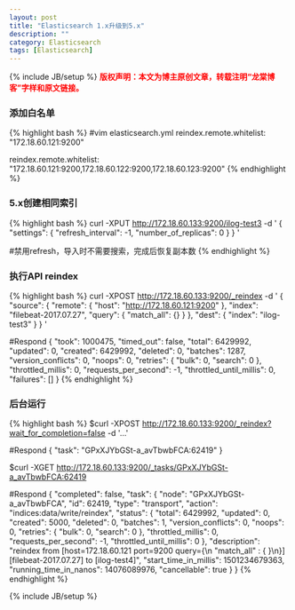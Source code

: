 ```yaml
---
layout: post
title: "Elasticsearch 1.x升级到5.x"
description: ""
category: Elasticsearch 
tags: [Elasticsearch]
---
```

{% include JB/setup %}
**<font color="red">版权声明：本文为博主原创文章，转载注明“龙棠博客”字样和原文链接。</font>**

### 添加白名单
{% highlight bash %}
#vim elasticsearch.yml
reindex.remote.whitelist: "172.18.60.121:9200"

reindex.remote.whitelist: "172.18.60.121:9200,172.18.60.122:9200,172.18.60.123:9200"
{% endhighlight %}


### 5.x创建相同索引
{% highlight bash %}
curl -XPUT http://172.18.60.133:9200/ilog-test3 -d '
{
	"settings": {
		"refresh_interval": -1,
		"number_of_replicas": 0
	}
}
'

#禁用refresh，导入时不需要搜索，完成后恢复副本数
{% endhighlight %}

### 执行API reindex
{% highlight bash %}
curl -XPOST http://172.18.60.133:9200/_reindex -d '
{
  "source": {
    "remote": {
      "host": "http://172.18.60.121:9200"
    },
    "index": "filebeat-2017.07.27",
    "query": {
      "match_all": {}
    }
  },
  "dest": {
    "index": "ilog-test3"
  }
}
'


#Respond
{
    "took": 1000475,
    "timed_out": false,
    "total": 6429992,
    "updated": 0,
    "created": 6429992,
    "deleted": 0,
    "batches": 1287,
    "version_conflicts": 0,
    "noops": 0,
    "retries": {
        "bulk": 0,
        "search": 0
    },
    "throttled_millis": 0,
    "requests_per_second": -1,
    "throttled_until_millis": 0,
    "failures": []
}
{% endhighlight %}

### 后台运行
{% highlight bash %}
$curl -XPOST http://172.18.60.133:9200/_reindex?wait_for_completion=false -d '...'

#Respond
{
    "task": "GPxXJYbGSt-a_avTbwbFCA:62419"
}

$curl -XGET http://172.18.60.133:9200/_tasks/GPxXJYbGSt-a_avTbwbFCA:62419

#Respond
{
    "completed": false,
    "task": {
        "node": "GPxXJYbGSt-a_avTbwbFCA",
        "id": 62419,
        "type": "transport",
        "action": "indices:data/write/reindex",
        "status": {
            "total": 6429992,
            "updated": 0,
            "created": 5000,
            "deleted": 0,
            "batches": 1,
            "version_conflicts": 0,
            "noops": 0,
            "retries": {
                "bulk": 0,
                "search": 0
            },
            "throttled_millis": 0,
            "requests_per_second": -1,
            "throttled_until_millis": 0
        },
        "description": "reindex from [host=172.18.60.121 port=9200 query={\n  \"match_all\" : { }\n}][filebeat-2017.07.27] to [ilog-test4]",
        "start_time_in_millis": 1501234679363,
        "running_time_in_nanos": 14076089976,
        "cancellable": true
    }
}
{% endhighlight %}

{% include JB/setup %}


